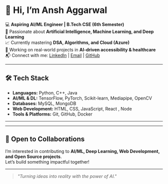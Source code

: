 # 👋 Hi, I’m Ansh Aggarwal  

💻 **Aspiring AI/ML Engineer | B.Tech CSE (6th Semester)**  
🚀 Passionate about **Artificial Intelligence, Machine Learning, and Deep Learning**  
📈 Currently mastering **DSA, Algorithms, and Cloud (Azure)**  
🌱 Working on real-world projects in **AI-driven accessibility & healthcare**  
📬 Connect with me: [LinkedIn](https://www.linkedin.com/in/ansh-aggarwal) | [Email](mailto:your-email@gmail.com) | [GitHub](https://github.com/anshaggarwal04)  

---

## 🛠️ Tech Stack  

- **Languages:** Python, C++, Java  
- **AI/ML & DL:** TensorFlow, PyTorch, Scikit-learn, Mediapipe, OpenCV  
- **Databases:** MySQL, MongoDB  
- **Web Development:** HTML, CSS, JavaScript, React , Node 
- **Tools & Platforms:** Git, GitHub,  Docker 

---


---

## 🌟 Open to Collaborations  
I’m interested in contributing to **AI/ML, Deep Learning, Web Development, and Open Source projects**.  
Let’s build something impactful together!  

---

> *"Turning ideas into reality with the power of AI."*  
